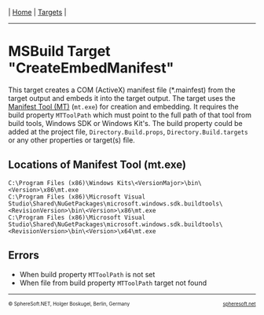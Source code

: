| [Home](../../README.md) | [Targets](README.md) |

<hr style="height: 1px" />

# MSBuild Target "CreateEmbedManifest"

This target creates a COM (ActiveX) manifest file (\*.mainfest) from the target
output and embeds it into the target output. The target uses the [Manifest Tool (MT)](https://learn.microsoft.com/en-us/windows/win32/sbscs/mt-exe)
(`mt.exe`) for creation and embedding. It requires the build property
`MTToolPath` which must point to the full path of that tool from build tools,
Windows SDK or Windows Kit's. The build property could be added at the project
file, `Directory.Build.props`, `Directory.Build.targets` or any other properties
or target(s) file.



## Locations of Manifest Tool (mt.exe)

```
C:\Program Files (x86)\Windows Kits\<VersionMajor>\bin\<Version>\x86\mt.exe  
C:\Program Files (x86)\Microsoft Visual Studio\Shared\NuGetPackages\microsoft.windows.sdk.buildtools\<RevisionVersion>\bin\<Version>\x86\mt.exe
C:\Program Files (x86)\Microsoft Visual Studio\Shared\NuGetPackages\microsoft.windows.sdk.buildtools\<RevisionVersion>\bin\<Version>\x64\mt.exe
```


## Errors

- When build property `MTToolPath` is not set
- When file from build property `MTToolPath` target not found



<!-- FOOTER -->
<hr style="height: 1px" />
<span style="font-size: 0.7em">© SphereSoft.NET, Holger Boskugel, Berlin, Germany</span>
<a href="http://spheresoft.net" style="font-size: 0.7em; float: right">spheresoft.net</a>
